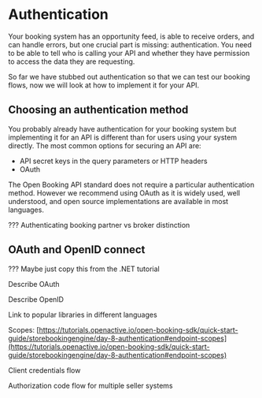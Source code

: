 # Authentication

Your booking system has an opportunity feed, is able to receive orders, and can handle errors, but one crucial part is missing: authentication. You need to be able to tell who is calling your API and whether they have permission to access the data they are requesting.&#x20;

So far we have stubbed out authentication so that we can test our booking flows, now we will look at how to implement it for your API.

## Choosing an authentication method

You probably already have authentication for your booking system but implementing it for an API is different than for users using your system directly. The most common options for securing an API are:

* API secret keys in the query parameters or HTTP headers
* OAuth

The Open Booking API standard does not require a particular authentication method. However we recommend using OAuth as it is widely used, well understood, and open source implementations are available in most languages.

??? Authenticating booking partner vs broker distinction

## OAuth and OpenID connect

??? Maybe just copy this from the .NET tutorial

Describe OAuth

Describe OpenID

Link to popular libraries in different languages

Scopes: [https://tutorials.openactive.io/open-booking-sdk/quick-start-guide/storebookingengine/day-8-authentication#endpoint-scopes](https://tutorials.openactive.io/open-booking-sdk/quick-start-guide/storebookingengine/day-8-authentication#endpoint-scopes)

Client credentials flow

Authorization code flow for multiple seller systems
